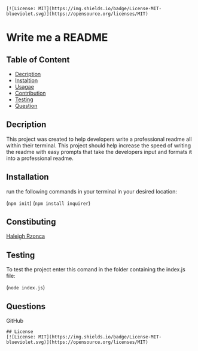
    [![License: MIT](https://img.shields.io/badge/License-MIT-blueviolet.svg)](https://opensource.org/licenses/MIT)
    
# Write me a README

## Table of Content
- [Decription](#description)
- [Instaltion](#installation)
- [Usagae](#usage)
- [Contribution](#contribution)
- [Testing](#testing)
- [Question](#question)

## Decription
This project was created to help developers write a professional readme all within their terminal. This project should help increase the speed of writing the readme with easy prompts that take the developers input and formats it into a professional readme.

## Installation
run the following commands in your terminal in your desired location:

(`npm init`)
(`npm install inquirer`)

## Constibuting
[Haleigh Rzonca](https://github.com/Hrzonca)

## Testing
To test the project enter this comand in the folder containing the index.js file: 

(`node index.js`)

## Questions
GitHub

    ## License
    [![License: MIT](https://img.shields.io/badge/License-MIT-blueviolet.svg)](https://opensource.org/licenses/MIT)
